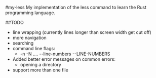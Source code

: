 #my-less
My implementation of the less command to learn the Rust programming language.

##TODO
- line wrapping (currently lines longer than screen width get cut off)
- more navigation
- searching
- command line flags:
  - -n  -N  ....  --line-numbers  --LINE-NUMBERS
- Added better error messages on common errors:
  - opening a directory
- support more than one file